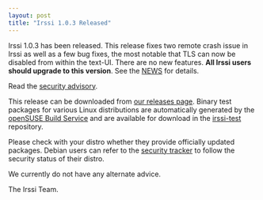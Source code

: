 ```yaml
---
layout: post
title: "Irssi 1.0.3 Released"
---
```


Irssi 1.0.3 has been released. This release fixes two remote crash issue
in Irssi as well as a few bug fixes, the most notable that TLS can now be disabled from within the text-UI. There are no new features. **All Irssi users should upgrade to this version**. See the
[NEWS](/NEWS/#v1-0-3) for
details.

Read the [security advisory](/security/html/irssi_sa_2017_06).


This release can be downloaded from [our releases
page](/NEWS/#v1-0-3). Binary test packages
for various Linux distributions are automatically generated by the
[openSUSE Build Service](https://build.opensuse.org/) and are
available for download in the
[irssi-test](https://software.opensuse.org/download.html?project=home:ailin_nemui:irssi-test;package=irssi)
repository.

Please check with your distro whether they provide officially updated
packages. Debian users can refer to the [security tracker](https://security-tracker.debian.org/tracker/source-package/irssi)
to follow the security status of their distro.

We currently do not have any alternate advice.

The Irssi Team.
